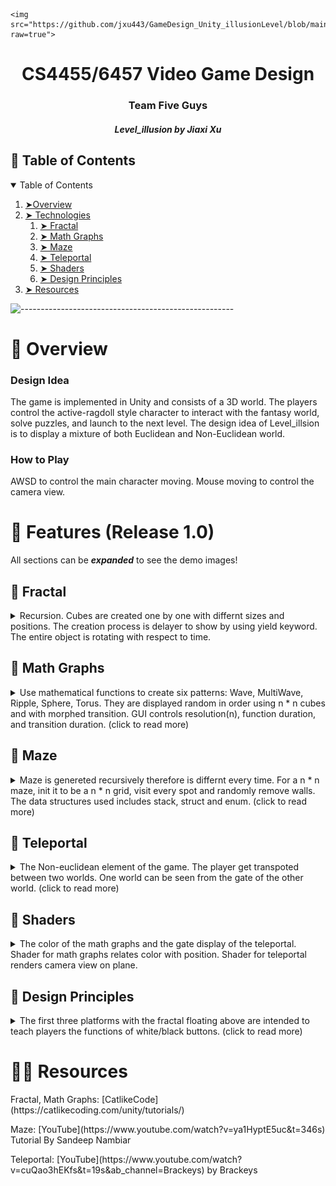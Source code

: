 <p align="center"> 
    
    <img src="https://github.com/jxu443/GameDesign_Unity_illusionLevel/blob/main/demoImages/cover.png?raw=true">
  <!--   <img src="https://icons-for-free.com/iconfiles/png/512/ant+design+++outlined+icons+block-1324441552634165667.png" alt="Logo" width="80px" height="80px"> -->
  </p>
  <h1 align="center"> CS4455/6457 Video Game Design</h1>
  <h3 align="center"> Team Five Guys </h3>
  <h5 align="center"> Level_illusion by Jiaxi Xu </h5>
  
  
  <!-- TABLE OF CONTENTS -->
  <h2 id="table-of-contents"> 📖 Table of Contents</h2>
  
  <details open="open">
    <summary>Table of Contents</summary>
    <ol>
      <li><a href="#overview"> ➤Overview</a></li>
      <li><a href="#feature"> ➤ Technologies </a>
         <ol>
            <li><a href="#post"> ➤ Fractal</a></li>
            <li><a href="#event"> ➤ Math Graphs </a></li>
            <li><a href="#timeline"> ➤ Maze </a></li>
            <li><a href="#map"> ➤ Teleportal  </a></li>
            <li><a href="#donation"> ➤ Shaders </a></li>
            <li><a href="#faq"> ➤ Design Principles </a></li>
         </ol>
      </li>
      <li><a href="#wiki"> ➤ Resources </a></li>
    </ol>
  </details>
  
  ![-----------------------------------------------------](https://raw.githubusercontent.com/andreasbm/readme/master/assets/lines/rainbow.png)
  # 📒 Overview <a id="overview"></a>
  
  ### Design Idea
  The game is implemented in Unity and consists of a 3D world. The players control the active-ragdoll style character to interact with the fantasy world, solve puzzles, and launch to the next level. The design idea of Level_illsion is to display a mixture of both Euclidean and Non-Euclidean world. 
  
  ### How to Play
  AWSD to control the main character moving. Mouse moving to control the camera view. 
  
  
  # 📲 Features (Release 1.0) <a id="feature"></a>
  All sections can be **_expanded_** to see the demo images!
  
  ## 🌟 Fractal <a id="post"></a>
  <details>
    <summary> 
        Recursion. Cubes are created one by one with differnt sizes and positions. 
        The creation process is delayer to show by using yield keyword.
        The entire object is rotating with respect to time.
    </summary>(click to read more)</summary>
    
    <img src="https://github.com/jxu443/GameDesign_Unity_illusionLevel/blob/main/demoImages/fractal.png?raw=true">
  </details>
  
  ## 🌟  Math Graphs  <a id="event"></a>
  <details>
    <summary>
        Use mathematical functions to create six patterns: Wave, MultiWave, Ripple, Sphere, Torus. 
        They are displayed random in order using n * n cubes and with morphed transition.
        GUI controls resolution(n), function duration, and transition duration. 
        (click to read more)
    </summary>
    
    <img src="https://github.com/jxu443/GameDesign_Unity_illusionLevel/blob/main/demoImages/MathMorph1.png?raw=true">
    <img src="https://github.com/jxu443/GameDesign_Unity_illusionLevel/blob/main/demoImages/MathMorph2.png?raw=true">
    <img src="https://github.com/jxu443/GameDesign_Unity_illusionLevel/blob/main/demoImages/MathMorph3.png?raw=true">

   </details>
  
  ## 🌟  Maze <a id="timeline"></a>
  <details>
    <summary>
        Maze is genereted recursively therefore is differnt every time. 
        For a n * n maze, init it to be a n * n grid, visit every spot and randomly remove walls.
        The data structures used includes stack, struct and enum. 
        (click to read more)
    </summary>
    
    <img src="https://github.com/jxu443/GameDesign_Unity_illusionLevel/blob/main/demoImages/maze.png?raw=true">
    
  </details> 
  
  ## 🌟  Teleportal <a id="map"></a>
  <details>
  <summary>
      The Non-euclidean element of the game. 
      The player get transpoted between two worlds. One world can be seen from the gate of the other world. 
      (click to read more)
    </summary>
  
    <img src="https://github.com/jxu443/GameDesign_Unity_illusionLevel/blob/main/demoImages/teleportal1.png?raw=true">
    <img src="https://github.com/jxu443/GameDesign_Unity_illusionLevel/blob/main/demoImages/teleportal2.png?raw=true">

  </details> 
  
  
  
  ## 🌟  Shaders <a id="donation"></a>
  
  <details>
  <summary>
    The color of the math graphs and the gate display of the teleportal. 
    Shader for math graphs relates color with position.
    Shader for teleportal renders camera view on plane. 
  </summary>
    
  
  </details> 
  
  ## 🌟  Design Principles <a id="faq"></a>
  <details>
  <summary> 
      The first three platforms with the fractal floating above are intended to teach players the functions of white/black buttons. 
      (click to read more)
    </summary>

    ![design] (https://raw.githubusercontent.com/jxu443/GameDesign_Unity_illusionLevel/main/demoImages/design.png)
  
  </details> 

  
  # 👨‍💻 Resources <a id="wiki"></a>
  <p>Fractal, Math Graphs: [CatlikeCode](https://catlikecoding.com/unity/tutorials/) </p>
  <p> Maze: [YouTube](https://www.youtube.com/watch?v=ya1HyptE5uc&t=346s) Tutorial By Sandeep Nambiar </p>
  <p> Teleportal: [YouTube](https://www.youtube.com/watch?v=cuQao3hEKfs&t=19s&ab_channel=Brackeys) by Brackeys </p>

